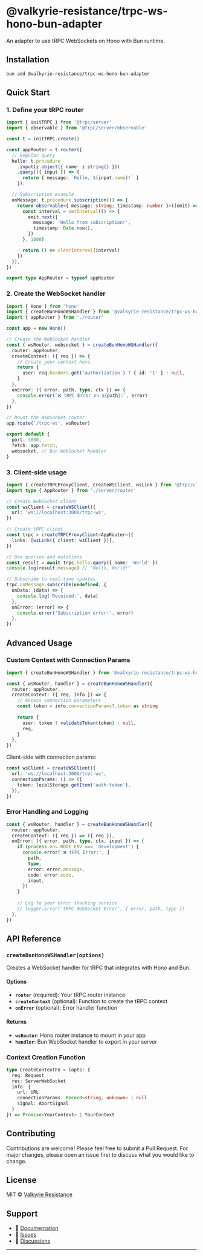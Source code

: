 # @valkyrie-resistance/trpc-ws-hono-bun-adapter

An adapter to use tRPC WebSockets on Hono with Bun runtime.

## Installation

```bash
bun add @valkyrie-resistance/trpc-ws-hono-bun-adapter
```

## Quick Start

### 1. Define your tRPC router

```typescript
import { initTRPC } from '@trpc/server'
import { observable } from '@trpc/server/observable'

const t = initTRPC.create()

const appRouter = t.router({
  // Regular query
  hello: t.procedure
    .input(z.object({ name: z.string() }))
    .query(({ input }) => {
      return { message: `Hello, ${input.name}!` }
    }),

  // Subscription example
  onMessage: t.procedure.subscription(() => {
    return observable<{ message: string; timestamp: number }>((emit) => {
      const interval = setInterval(() => {
        emit.next({
          message: 'Hello from subscription!',
          timestamp: Date.now(),
        })
      }, 1000)

      return () => clearInterval(interval)
    })
  }),
})

export type AppRouter = typeof appRouter
```

### 2. Create the WebSocket handler

```typescript
import { Hono } from 'hono'
import { createBunHonoWSHandler } from '@valkyrie-resistance/trpc-ws-hono-bun-adapter'
import { appRouter } from './router'

const app = new Hono()

// Create the WebSocket handler
const { wsRouter, websocket } = createBunHonoWSHandler({
  router: appRouter,
  createContext: ({ req }) => {
    // Create your context here
    return {
      user: req.headers.get('authorization') ? { id: '1' } : null,
    }
  },
  onError: ({ error, path, type, ctx }) => {
    console.error(`❌ tRPC Error on ${path}:`, error)
  },
})

// Mount the WebSocket router
app.route('/trpc-ws', wsRouter)

export default {
  port: 3000,
  fetch: app.fetch,
  websocket, // Bun WebSocket handler
}
```

### 3. Client-side usage

```typescript
import { createTRPCProxyClient, createWSClient, wsLink } from '@trpc/client'
import type { AppRouter } from './server/router'

// Create WebSocket client
const wsClient = createWSClient({
  url: 'ws://localhost:3000/trpc-ws',
})

// Create tRPC client
const trpc = createTRPCProxyClient<AppRouter>({
  links: [wsLink({ client: wsClient })],
})

// Use queries and mutations
const result = await trpc.hello.query({ name: 'World' })
console.log(result.message) // "Hello, World!"

// Subscribe to real-time updates
trpc.onMessage.subscribe(undefined, {
  onData: (data) => {
    console.log('Received:', data)
  },
  onError: (error) => {
    console.error('Subscription error:', error)
  },
})
```

## Advanced Usage

### Custom Context with Connection Params

```typescript
import { createBunHonoWSHandler } from '@valkyrie-resistance/trpc-ws-hono-bun-adapter'

const { wsRouter, handler } = createBunHonoWSHandler({
  router: appRouter,
  createContext: ({ req, info }) => {
    // Access connection parameters
    const token = info.connectionParams?.token as string
    
    return {
      user: token ? validateToken(token) : null,
      req,
    }
  },
})
```

Client-side with connection params:

```typescript
const wsClient = createWSClient({
  url: 'ws://localhost:3000/trpc-ws',
  connectionParams: () => ({
    token: localStorage.getItem('auth-token'),
  }),
})
```

### Error Handling and Logging

```typescript
const { wsRouter, handler } = createBunHonoWSHandler({
  router: appRouter,
  createContext: ({ req }) => ({ req }),
  onError: ({ error, path, type, ctx, input }) => {
    if (process.env.NODE_ENV === 'development') {
      console.error('❌ tRPC Error:', {
        path,
        type,
        error: error.message,
        code: error.code,
        input,
      })
    }
    
    // Log to your error tracking service
    // logger.error('tRPC WebSocket Error', { error, path, type })
  },
})
```



## API Reference

### `createBunHonoWSHandler(options)`

Creates a WebSocket handler for tRPC that integrates with Hono and Bun.

#### Options

- **`router`** (required): Your tRPC router instance
- **`createContext`** (optional): Function to create the tRPC context
- **`onError`** (optional): Error handler function

#### Returns

- **`wsRouter`**: Hono router instance to mount in your app
- **`handler`**: Bun WebSocket handler to export in your server

### Context Creation Function

```typescript
type CreateContextFn = (opts: {
  req: Request
  res: ServerWebSocket
  info: {
    url: URL
    connectionParams: Record<string, unknown> | null
    signal: AbortSignal
  }
}) => Promise<YourContext> | YourContext
```

## Contributing

Contributions are welcome! Please feel free to submit a Pull Request. For major changes, please open an issue first to discuss what you would like to change.

## License

MIT © [Valkyrie Resistance](https://github.com/Valkyrie-Resistance)

## Support

- 📖 [Documentation](https://github.com/Valkyrie-Resistance/trpc-ws-hono-bun-adapter)
- 🐛 [Issues](https://github.com/Valkyrie-Resistance/trpc-ws-hono-bun-adapter/issues)
- 💬 [Discussions](https://github.com/Valkyrie-Resistance/trpc-ws-hono-bun-adapter/discussions)

---
